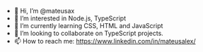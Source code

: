 - 👋 Hi, I’m @mateusax
- 👀 I’m interested in Node.js, TypeScript
- 🌱 I’m currently learning CSS, HTML and JavaScript
- 💞️ I’m looking to collaborate on TypeScript projects.
- 📫 How to reach me: https://www.linkedin.com/in/mateusalex/
